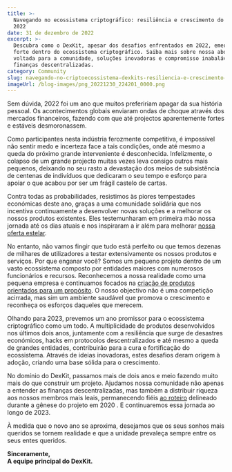 ```yaml
---
title: >-
  Navegando no ecossistema criptográfico: resiliência e crescimento do DexKit em
  2022
date: 31 de dezembro de 2022
excerpt: >-
  Descubra como o DexKit, apesar dos desafios enfrentados em 2022, emergiu mais
  forte dentro do ecossistema criptográfico. Saiba mais sobre nossa abordagem
  voltada para a comunidade, soluções inovadoras e compromisso inabalável com
  finanças descentralizadas.
category: Community
slug: navegando-no-criptoecossistema-dexkits-resiliencia-e-crescimento-em-2022
imageUrl: /blog-images/png_20221230_224201_0000.png
---
```

Sem dúvida, 2022 foi um ano que muitos prefeririam apagar da sua história pessoal. Os acontecimentos globais enviaram ondas de choque através dos mercados financeiros, fazendo com que até projectos aparentemente fortes e estáveis desmoronassem.

Como participantes nesta indústria ferozmente competitiva, é impossível não sentir medo e incerteza face a tais condições, onde até mesmo a queda do próximo grande interveniente é desconhecida. Infelizmente, o colapso de um grande projecto muitas vezes leva consigo outros mais pequenos, deixando no seu rasto a devastação dos meios de subsistência de centenas de indivíduos que dedicaram o seu tempo e esforço para apoiar o que acabou por ser um frágil castelo de cartas.

Contra todas as probabilidades, resistimos às piores tempestades económicas deste ano, graças a uma comunidade solidária que nos incentiva continuamente a desenvolver novas soluções e a melhorar os nossos produtos existentes. Eles testemunharam em primeira mão nossa jornada até os dias atuais e nos inspiraram a ir além para melhorar [nossa oferta estelar](https://whitelabel-nft.dexkit.com/).

No entanto, não vamos fingir que tudo está perfeito ou que temos dezenas de milhares de utilizadores a testar extensivamente os nossos produtos e serviços. Por que enganar você? Somos um pequeno projeto dentro de um vasto ecossistema composto por entidades maiores com numerosos funcionários e recursos. Reconhecemos a nossa realidade como uma pequena empresa e continuamos focados na [criação de produtos orientados para um propósito](https://docs.dexkit.com/welcome/the-startup/mission-vision-and-values). O nosso objectivo não é uma competição acirrada, mas sim um ambiente saudável que promova o crescimento e reconheça os esforços daqueles que merecem.

Olhando para 2023, prevemos um ano promissor para o ecossistema criptográfico como um todo. A multiplicidade de produtos desenvolvidos nos últimos dois anos, juntamente com a resiliência que surge de desastres económicos, hacks em protocolos descentralizados e até mesmo a queda de grandes entidades, contribuirão para a cura e fortificação do ecossistema. Através de ideias inovadoras, estes desafios deram origem à adoção, criando uma base sólida para o crescimento.

No domínio do DexKit, passamos mais de dois anos e meio fazendo muito mais do que construir um projeto. Ajudamos nossa comunidade não apenas a entender as finanças descentralizadas, mas também a distribuir riqueza aos nossos membros mais leais, permanecendo fiéis [ao roteiro](https://www.dexkit.com/roadmap/) delineado durante a gênese do projeto em 2020 . E continuaremos essa jornada ao longo de 2023.

À medida que o novo ano se aproxima, desejamos que os seus sonhos mais queridos se tornem realidade e que a unidade prevaleça sempre entre os seus entes queridos.

**Sinceramente,  
A equipe principal do DexKit.**

